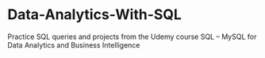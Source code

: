 # Data-Analytics-With-SQL
Practice SQL queries and projects from the Udemy course SQL – MySQL for Data Analytics and Business Intelligence
